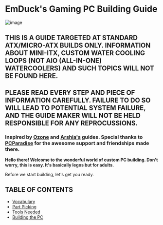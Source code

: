 # **EmDuck's Gaming PC Building Guide**

![image](https://user-images.githubusercontent.com/95573641/145118653-96ac0b4d-adc8-433c-a7fe-7468cf70362d.png)

## **THIS IS A GUIDE TARGETED AT STANDARD ATX/MICRO-ATX BUILDS ONLY. INFORMATION ABOUT MINI-ITX, CUSTOM WATER COOLING LOOPS (NOT AIO (ALL-IN-ONE) WATERCOOLERS) AND SUCH TOPICS WILL NOT BE FOUND HERE.**

## **PLEASE READ EVERY STEP AND PIECE OF INFORMATION CAREFULLY. FAILURE TO DO SO WILL LEAD TO POTENTIAL SYSTEM FAILURE, AND THE GUIDE MAKER WILL NOT BE HELD RESPONSIBLE FOR ANY REPROCUSSIONS.**

### Inspired by [Ozone](https://github.com/ozone3950) and [Arshia's](https://github.com/Arshia1381) guides. Special thanks to [PCParadise](https://discord.com/invite/pcparadise) for the awesome support and friendships made there.

**Hello there! Welcome to the wonderful world of custom PC building. Don't worry, this is easy. It's basically legos but for adults.**

Before we start building, let's get you ready.

## TABLE OF CONTENTS
- [Vocabulary](cock)
- [Part Picking](https://github.com/EmDuck/Gaming-PC-Building-Guide/blob/main/PART%20PICKING.md)
- [Tools Needed](https://github.com/EmDuck/Gaming-PC-Building-Guide/blob/main/BUILDING.md)
- [Building the PC](https://github.com/EmDuck/Gaming-PC-Building-Guide/blob/main/BUILDING.md)
